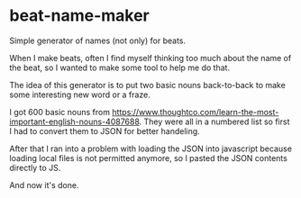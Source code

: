 # beat-name-maker
Simple generator of names (not only) for beats.

When I make beats, often I find myself thinking too much about the name of the beat, so I wanted to make some tool to help me do that. 

The idea of this generator is to put two basic nouns back-to-back to make some interesting new word or a fraze.

I got 600 basic nouns from https://www.thoughtco.com/learn-the-most-important-english-nouns-4087688. They were all in a numbered list so first I had to convert them to JSON for better handeling.

After that I ran into a problem with loading the JSON into javascript because loading local files is not permitted anymore, so I pasted the JSON contents directly to JS. 

And now it's done.
